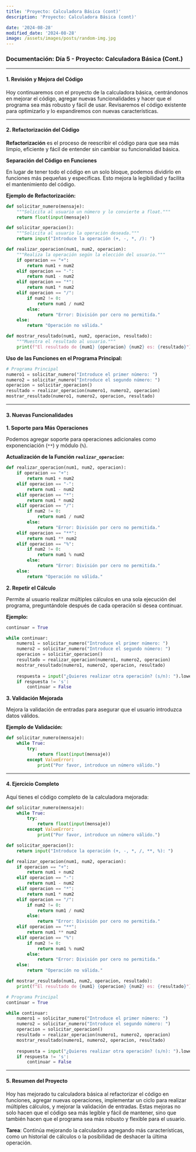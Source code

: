 ```yaml
---
title: 'Proyecto: Calculadora Básica (cont)'
description: 'Proyecto: Calculadora Básica (cont)'

date: '2024-08-28'
modified_date: '2024-08-28'
image: /assets/images/posts/random-img.jpg
---
```


### **Documentación: Día 5 - Proyecto: Calculadora Básica (Cont.)**

---

#### **1. Revisión y Mejora del Código**

Hoy continuaremos con el proyecto de la calculadora básica, centrándonos en mejorar el código, agregar nuevas funcionalidades y hacer que el programa sea más robusto y fácil de usar. Revisaremos el código existente para optimizarlo y lo expandiremos con nuevas características.

---

#### **2. Refactorización del Código**

**Refactorización** es el proceso de reescribir el código para que sea más limpio, eficiente y fácil de entender sin cambiar su funcionalidad básica.

**Separación del Código en Funciones**

En lugar de tener todo el código en un solo bloque, podemos dividirlo en funciones más pequeñas y específicas. Esto mejora la legibilidad y facilita el mantenimiento del código.

**Ejemplo de Refactorización:**
```python
def solicitar_numero(mensaje):
    """Solicita al usuario un número y lo convierte a float."""
    return float(input(mensaje))

def solicitar_operacion():
    """Solicita al usuario la operación deseada."""
    return input("Introduce la operación (+, -, *, /): ")

def realizar_operacion(num1, num2, operacion):
    """Realiza la operación según la elección del usuario."""
    if operacion == "+":
        return num1 + num2
    elif operacion == "-":
        return num1 - num2
    elif operacion == "*":
        return num1 * num2
    elif operacion == "/":
        if num2 != 0:
            return num1 / num2
        else:
            return "Error: División por cero no permitida."
    else:
        return "Operación no válida."

def mostrar_resultado(num1, num2, operacion, resultado):
    """Muestra el resultado al usuario."""
    print(f"El resultado de {num1} {operacion} {num2} es: {resultado}")
```

**Uso de las Funciones en el Programa Principal:**
```python
# Programa Principal
numero1 = solicitar_numero("Introduce el primer número: ")
numero2 = solicitar_numero("Introduce el segundo número: ")
operacion = solicitar_operacion()
resultado = realizar_operacion(numero1, numero2, operacion)
mostrar_resultado(numero1, numero2, operacion, resultado)
```

---

#### **3. Nuevas Funcionalidades**

**1. Soporte para Más Operaciones**

Podemos agregar soporte para operaciones adicionales como exponenciación (`**`) y módulo (`%`).

**Actualización de la Función `realizar_operacion`:**
```python
def realizar_operacion(num1, num2, operacion):
    if operacion == "+":
        return num1 + num2
    elif operacion == "-":
        return num1 - num2
    elif operacion == "*":
        return num1 * num2
    elif operacion == "/":
        if num2 != 0:
            return num1 / num2
        else:
            return "Error: División por cero no permitida."
    elif operacion == "**":
        return num1 ** num2
    elif operacion == "%":
        if num2 != 0:
            return num1 % num2
        else:
            return "Error: División por cero no permitida."
    else:
        return "Operación no válida."
```

**2. Repetir el Cálculo**

Permite al usuario realizar múltiples cálculos en una sola ejecución del programa, preguntándole después de cada operación si desea continuar.

**Ejemplo:**
```python
continuar = True

while continuar:
    numero1 = solicitar_numero("Introduce el primer número: ")
    numero2 = solicitar_numero("Introduce el segundo número: ")
    operacion = solicitar_operacion()
    resultado = realizar_operacion(numero1, numero2, operacion)
    mostrar_resultado(numero1, numero2, operacion, resultado)
    
    respuesta = input("¿Quieres realizar otra operación? (s/n): ").lower()
    if respuesta != 's':
        continuar = False
```

**3. Validación Mejorada**

Mejora la validación de entradas para asegurar que el usuario introduzca datos válidos.

**Ejemplo de Validación:**
```python
def solicitar_numero(mensaje):
    while True:
        try:
            return float(input(mensaje))
        except ValueError:
            print("Por favor, introduce un número válido.")
```

---

#### **4. Ejercicio Completo**

Aquí tienes el código completo de la calculadora mejorada:

```python
def solicitar_numero(mensaje):
    while True:
        try:
            return float(input(mensaje))
        except ValueError:
            print("Por favor, introduce un número válido.")

def solicitar_operacion():
    return input("Introduce la operación (+, -, *, /, **, %): ")

def realizar_operacion(num1, num2, operacion):
    if operacion == "+":
        return num1 + num2
    elif operacion == "-":
        return num1 - num2
    elif operacion == "*":
        return num1 * num2
    elif operacion == "/":
        if num2 != 0:
            return num1 / num2
        else:
            return "Error: División por cero no permitida."
    elif operacion == "**":
        return num1 ** num2
    elif operacion == "%":
        if num2 != 0:
            return num1 % num2
        else:
            return "Error: División por cero no permitida."
    else:
        return "Operación no válida."

def mostrar_resultado(num1, num2, operacion, resultado):
    print(f"El resultado de {num1} {operacion} {num2} es: {resultado}")

# Programa Principal
continuar = True

while continuar:
    numero1 = solicitar_numero("Introduce el primer número: ")
    numero2 = solicitar_numero("Introduce el segundo número: ")
    operacion = solicitar_operacion()
    resultado = realizar_operacion(numero1, numero2, operacion)
    mostrar_resultado(numero1, numero2, operacion, resultado)
    
    respuesta = input("¿Quieres realizar otra operación? (s/n): ").lower()
    if respuesta != 's':
        continuar = False
```

---

#### **5. Resumen del Proyecto**

Hoy has mejorado tu calculadora básica al refactorizar el código en funciones, agregar nuevas operaciones, implementar un ciclo para realizar múltiples cálculos, y mejorar la validación de entradas. Estas mejoras no solo hacen que el código sea más legible y fácil de mantener, sino que también hacen que el programa sea más robusto y flexible para el usuario.

**Tarea**: Continúa mejorando la calculadora agregando más características, como un historial de cálculos o la posibilidad de deshacer la última operación.